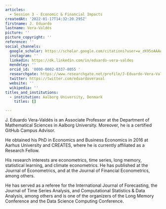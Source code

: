```yaml
---
articles:
  - Session 3 - Economic & Financial Impacts
createdAt: '2022-01-17T14:32:20.295Z'
firstname: J. Eduardo
lastname: Vera-Valdés
picture: ''
picture_copyright: ''
reference: ''
social_channels:
  google_scholar: https://scholar.google.com/citations?user=w_zK95oAAAAJ&hl=en
  instagram: ''
  linkedin: https://dk.linkedin.com/in/eduardo-vera-valdes
  mendeley: ''
  orcid_id: '0000-0002-0337-8055 '
  researchgate: https://www.researchgate.net/profile/J-Eduardo-Vera-Valdes
  twitter: https://twitter.com/eduardoveraval
  website: ''
  wikipedia: ''
titles_and_institutions:
  - institution: Aalborg University, Denmark
    titles: []

---
```


J. Eduardo Vera-Valdés is an Associate Professor at the Department of Mathematical Sciences in Aalborg University. Moreover, he is a certified GitHub Campus Advisor.

He obtained his PhD in Economics and Business Economics in 2016 at Aarhus University and CREATES, where he is currently affiliated as a Research Fellow.

His research interests are econometrics, time series, long memory, statistical learning, and climate econometrics. He has published at the Journal of Econometrics, and at the Journal of Financial Econometrics, among others.

He has served as a referee for the International Journal of Forecasting, the Journal of Time Series Analysis, and Computational Statistics & Data Analysis, among others and is one of the organizers of the Long Memory Conference and the Data Science Computing Conference.
